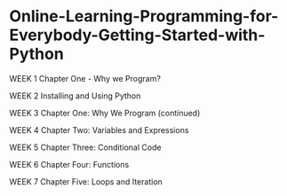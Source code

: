 # Online-Learning-Programming-for-Everybody-Getting-Started-with-Python

WEEK 1
Chapter One - Why we Program?

WEEK 2
Installing and Using Python

WEEK 3
Chapter One: Why We Program (continued)

WEEK 4
Chapter Two: Variables and Expressions

WEEK 5
Chapter Three: Conditional Code

WEEK 6
Chapter Four: Functions

WEEK 7
Chapter Five: Loops and Iteration
